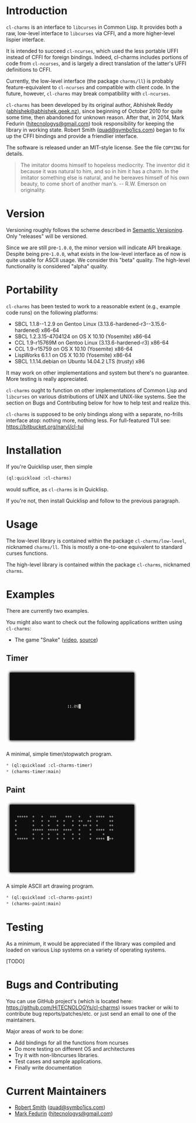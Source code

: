
Introduction
============

`cl-charms` is an interface to `libcurses` in Common Lisp. It provides
both a raw, low-level interface to `libcurses` via CFFI, and a more
higher-level lispier interface.

It is intended to succeed `cl-ncurses`, which used the less portable
UFFI instead of CFFI for foreign bindings. Indeed, cl-charms includes
portions of code from `cl-ncurses`, and is largely a direct
translation of the latter's UFFI definitions to CFFI.

Currently, the low-level interface (the package `charms/ll`) is
probably feature-equivalent to `cl-ncurses` and compatible with client
code. In the future, however, `cl-charms` may break compatibility with
`cl-ncurses`.

`cl-charms` has been developed by its original author, Abhishek Reddy
(abhishek@abhishek.geek.nz), since beginning of October 2010 for quite
some time, then abandoned for unknown reason. After that, in 2014,
Mark Fedurin (hitecnologys@gmail.com) took responsibility for keeping
the library in working state. Robert Smith (quad@symbo1ics.com) began
to fix up the CFFI bindings and provide a friendlier interface.

The software is released under an MIT-style license. See the file
`COPYING` for details.

>    The imitator dooms himself to hopeless mediocrity. The
>    inventor did it because it was natural to him, and so in him
>    it has a charm. In the imitator something else is natural, and
>    he bereaves himself of his own beauty, to come short of
>    another man's.
          -- R.W. Emerson on originality.

Version
=======

Versioning roughly follows the scheme described in
[Semantic Versioning](http://semver.org/). Only "releases" will be
versioned.

Since we are still pre-`1.0.0`, the minor version will indicate API
breakage. Despite being pre-`1.0.0`, what exists in the low-level
interface as of now is quite usable for ASCII usage. We consider this
"beta" quality. The high-level functionality is considered "alpha"
quality.


Portability
===========

`cl-charms` has been tested to work to a reasonable extent (e.g.,
example code runs) on the following platforms:

* SBCL 1.1.8--1.2.9 on Gentoo Linux (3.13.6-hardened-r3--3.15.6-hardened) x86-64
* SBCL 1.2.3.15-4704124 on OS X 10.10 (Yosemite) x86-64
* CCL 1.9-r15769M on Gentoo Linux (3.13.6-hardened-r3) x86-64
* CCL 1.9-r15759 on OS X 10.10 (Yosemite) x86-64
* LispWorks 6.1.1 on OS X 10.10 (Yosemite) x86-64
* SBCL 1.1.14.debian on Ubuntu 14.04.2 LTS (trusty) x86

It may work on other implementations and system but there's no
guarantee. More testing is really appreciated.

`cl-charms` ought to function on other implementations of Common Lisp
and `libcurses` on various distributions of UNIX and UNIX-like
systems. See the section on Bugs and Contributing below for how to
help test and realize this.

`cl-charms` is supposed to be only bindings along with a separate,
no-frills interface atop: nothing more, nothing less. For
full-featured TUI see: https://bitbucket.org/naryl/cl-tui


Installation
============

If you're Quicklisp user, then simple
```lisp
(ql:quickload :cl-charms)
```
would suffice, as `cl-charms` is in Quicklisp.

If you're not, then install Quicklisp and follow to the previous
paragraph.


Usage
=====

The low-level library is contained within the package
`cl-charms/low-level`, nicknamed `charms/ll`. This is mostly a
one-to-one equivalent to standard curses functions.

The high-level library is contained within the package `cl-charms`,
nicknamed `charms`.

Examples
========

There are currently two examples.

You might also want to check out the following applications written
using `cl-charms`:

* The game "Snake" ([video](https://www.youtube.com/watch?v=Gpm1K1jtwuA), [source](https://bitbucket.org/tarballs_are_good/lisp-random/src/6c7e3ffd937f0ea0e4e9cd6144f98a1375280c21/snake.lisp?at=default))

Timer
-----

![](timer.png)

A minimal, simple timer/stopwatch program.

```lisp
* (ql:quickload :cl-charms-timer)
* (charms-timer:main)
```

Paint
-----

![](paint.png)

A simple ASCII art drawing program.

```lisp
* (ql:quickload :cl-charms-paint)
* (charms-paint:main)
```

Testing
=======

As a minimum, it would be appreciated if the library was compiled and
loaded on various Lisp systems on a variety of operating systems.

[TODO]


Bugs and Contributing
=====================

You can use GitHub project's (which is located here:
https://github.com/HiTECNOLOGYs/cl-charms) issues tracker or wiki to contribute
bug reports/patches/etc. or just send an email to one of the maintainers.

Major areas of work to be done:

* Add bindings for all the functions from ncurses
* Do more testing on different OS and architectures
* Try it with non-libncurses libraries.
* Test cases and sample applications.
* Finally write documentation

Current Maintainers
===================

* [Robert Smith](https://github.com/tarballs-are-good) (quad@symbo1ics.com)
* [Mark Fedurin](https://github.com/HiTECNOLOGYs) (hitecnologys@gmail.com)
